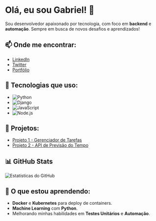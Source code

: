 # Olá, eu sou Gabriel! 👋

Sou desenvolvedor apaixonado por tecnologia, com foco em **backend** e **automação**. Sempre em busca de novos desafios e aprendizados!

## 📫 Onde me encontrar:

- [LinkedIn](https://www.linkedin.com/in/seulinkedin/)
- [Twitter](https://twitter.com/seutwitter)
- [Portfólio](https://seuportfolio.com)

## 🚀 Tecnologias que uso:

- ![Python](https://img.shields.io/badge/-Python-3776AB?style=flat&logo=python&logoColor=ffffff)
- ![Django](https://img.shields.io/badge/-Django-092E20?style=flat&logo=django&logoColor=ffffff)
- ![JavaScript](https://img.shields.io/badge/-JavaScript-F7DF1E?style=flat&logo=javascript&logoColor=000000)
- ![Node.js](https://img.shields.io/badge/-Node.js-8CC84B?style=flat&logo=node.js&logoColor=ffffff)

## 🔭 Projetos:

- [Projeto 1 - Gerenciador de Tarefas](https://github.com/seu-usuario/projeto-1)
- [Projeto 2 - API de Previsão do Tempo](https://github.com/seu-usuario/projeto-2)

## 📊 GitHub Stats

![Estatísticas do GitHub](https://github-readme-stats.vercel.app/api?username=GabrielDias01&show_icons=true&theme=radical)

## 🌱 O que estou aprendendo:

- **Docker** e **Kubernetes** para deploy de containers.
- **Machine Learning** com **Python**.
- Melhorando minhas habilidades em **Testes Unitários** e **Automação**.


